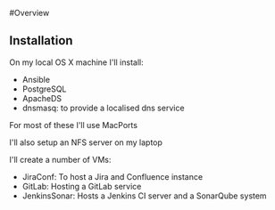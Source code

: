 #Overview


## Installation
On my local OS X machine I'll install:

- Ansible
- PostgreSQL
- ApacheDS
- dnsmasq: to provide a localised dns service

For most of these I'll use MacPorts

I'll also setup an NFS server on my laptop

I'll create a number of VMs:

- JiraConf: To host a Jira and Confluence instance
- GitLab: Hosting a GitLab service
- JenkinsSonar: Hosts a Jenkins CI server and a SonarQube system
